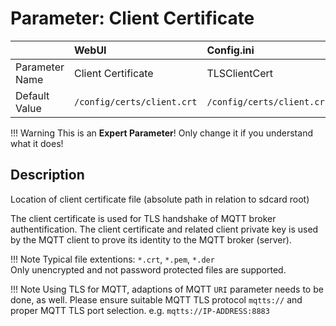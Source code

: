 # Parameter: Client Certificate

|                   | WebUI               | Config.ini
|:---               |:---                 |:----
| Parameter Name    | Client Certificate  | TLSClientCert
| Default Value     | `/config/certs/client.crt` | `/config/certs/client.crt`


!!! Warning
    This is an **Expert Parameter**! Only change it if you understand what it does!


## Description

Location of client certificate file (absolute path in relation to sdcard root)


The client certificate is used for TLS handshake of MQTT broker authentification. The client certificate and 
related client private key is used by the MQTT client to prove its identity to the MQTT broker (server).

!!! Note
    Typical file extentions: `*.crt`, `*.pem`, `*.der`<br>
    Only unencrypted and not password protected files are supported.


!!! Note
    Using TLS for MQTT, adaptions of MQTT `URI` parameter needs to be done, as well.  Please ensure suitable MQTT
    TLS protocol `mqtts://` and proper MQTT TLS port selection. e.g. `mqtts://IP-ADDRESS:8883`
